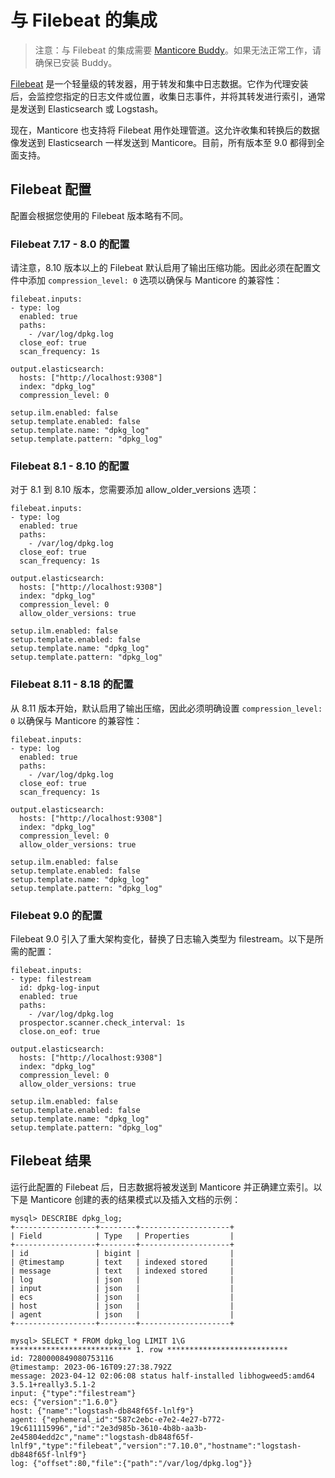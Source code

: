 # 与 Filebeat 的集成

> 注意：与 Filebeat 的集成需要 [Manticore Buddy](../Installation/Manticore_Buddy.md)。如果无法正常工作，请确保已安装 Buddy。

[Filebeat](https://www.elastic.co/beats/filebeat) 是一个轻量级的转发器，用于转发和集中日志数据。它作为代理安装后，会监控您指定的日志文件或位置，收集日志事件，并将其转发进行索引，通常是发送到 Elasticsearch 或 Logstash。

现在，Manticore 也支持将 Filebeat 用作处理管道。这允许收集和转换后的数据像发送到 Elasticsearch 一样发送到 Manticore。目前，所有版本至 9.0 都得到全面支持。

## Filebeat 配置

配置会根据您使用的 Filebeat 版本略有不同。

### Filebeat 7.17 - 8.0 的配置

请注意，8.10 版本以上的 Filebeat 默认启用了输出压缩功能。因此必须在配置文件中添加 `compression_level: 0` 选项以确保与 Manticore 的兼容性：

```
filebeat.inputs:
- type: log
  enabled: true
  paths:
    - /var/log/dpkg.log
  close_eof: true
  scan_frequency: 1s

output.elasticsearch:
  hosts: ["http://localhost:9308"]
  index: "dpkg_log"
  compression_level: 0

setup.ilm.enabled: false
setup.template.enabled: false
setup.template.name: "dpkg_log"
setup.template.pattern: "dpkg_log"
```

### Filebeat 8.1 - 8.10 的配置

对于 8.1 到 8.10 版本，您需要添加 allow_older_versions 选项：

```
filebeat.inputs:
- type: log
  enabled: true
  paths:
    - /var/log/dpkg.log
  close_eof: true
  scan_frequency: 1s

output.elasticsearch:
  hosts: ["http://localhost:9308"]
  index: "dpkg_log"
  compression_level: 0
  allow_older_versions: true

setup.ilm.enabled: false
setup.template.enabled: false
setup.template.name: "dpkg_log"
setup.template.pattern: "dpkg_log"
```

### Filebeat 8.11 - 8.18 的配置

从 8.11 版本开始，默认启用了输出压缩，因此必须明确设置 `compression_level: 0` 以确保与 Manticore 的兼容性：

```
filebeat.inputs:
- type: log
  enabled: true
  paths:
    - /var/log/dpkg.log
  close_eof: true
  scan_frequency: 1s

output.elasticsearch:
  hosts: ["http://localhost:9308"]
  index: "dpkg_log"
  compression_level: 0
  allow_older_versions: true

setup.ilm.enabled: false
setup.template.enabled: false
setup.template.name: "dpkg_log"
setup.template.pattern: "dpkg_log"
```

### Filebeat 9.0 的配置

Filebeat 9.0 引入了重大架构变化，替换了日志输入类型为 filestream。以下是所需的配置：

```
filebeat.inputs:
- type: filestream
  id: dpkg-log-input
  enabled: true
  paths:
    - /var/log/dpkg.log
  prospector.scanner.check_interval: 1s
  close.on_eof: true

output.elasticsearch:
  hosts: ["http://localhost:9308"]
  index: "dpkg_log"
  compression_level: 0
  allow_older_versions: true

setup.ilm.enabled: false
setup.template.enabled: false
setup.template.name: "dpkg_log"
setup.template.pattern: "dpkg_log"
```

## Filebeat 结果

运行此配置的 Filebeat 后，日志数据将被发送到 Manticore 并正确建立索引。以下是 Manticore 创建的表的结果模式以及插入文档的示例：

```
mysql> DESCRIBE dpkg_log;
+------------------+--------+--------------------+
| Field            | Type   | Properties         |
+------------------+--------+--------------------+
| id               | bigint |                    |
| @timestamp       | text   | indexed stored     |
| message          | text   | indexed stored     |
| log              | json   |                    |
| input            | json   |                    |
| ecs              | json   |                    |
| host             | json   |                    |
| agent            | json   |                    |
+------------------+--------+--------------------+
```

```
mysql> SELECT * FROM dpkg_log LIMIT 1\G
*************************** 1. row ***************************
id: 7280000849080753116
@timestamp: 2023-06-16T09:27:38.792Z
message: 2023-04-12 02:06:08 status half-installed libhogweed5:amd64 3.5.1+really3.5.1-2
input: {"type":"filestream"}
ecs: {"version":"1.6.0"}
host: {"name":"logstash-db848f65f-lnlf9"}
agent: {"ephemeral_id":"587c2ebc-e7e2-4e27-b772-19c611115996","id":"2e3d985b-3610-4b8b-aa3b-2e45804edd2c","name":"logstash-db848f65f-lnlf9","type":"filebeat","version":"7.10.0","hostname":"logstash-db848f65f-lnlf9"}
log: {"offset":80,"file":{"path":"/var/log/dpkg.log"}}
```

